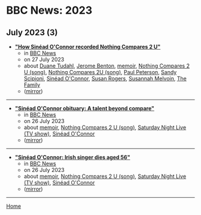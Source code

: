 # BBC News: 2023

## July 2023 (3)

 - [**"How Sinéad O'Connor recorded Nothing Compares 2 U"**](https://www.bbc.com/news/entertainment-arts-66320163)
    - in [BBC News](../../../publications/a-e/bbc-news/index.md)
    - on 27 July 2023
    - about [Duane Tudahl](../../../topics/duane-tudahl/index.md), [Jerome Benton](../../../topics/jerome-benton/index.md), [memoir](../../../topics/memoir/index.md), [Nothing Compares 2 U (song)](../../../topics/song/nothing-compares-2-u/index.md), [Nothing Compares 2U (song)](../../../topics/song/nothing-compares-2u/index.md), [Paul Peterson](../../../topics/paul-peterson/index.md), [Sandy Scipioni](../../../topics/sandy-scipioni/index.md), [Sinéad O'Connor](../../../topics/sin-ad-o-connor/index.md), [Susan Rogers](../../../topics/susan-rogers/index.md), [Susannah Melvoin](../../../topics/susannah-melvoin/index.md), [The Family](../../../topics/the-family/index.md)
    - ([mirror](https://web.archive.org/web/*/https://www.bbc.com/news/entertainment-arts-66320163))

----

 - [**"Sinéad O'Connor obituary: A talent beyond compare"**](https://www.bbc.com/news/entertainment-arts-35031186)
    - in [BBC News](../../../publications/a-e/bbc-news/index.md)
    - on 26 July 2023
    - about [memoir](../../../topics/memoir/index.md), [Nothing Compares 2 U (song)](../../../topics/song/nothing-compares-2-u/index.md), [Saturday Night Live (TV show)](../../../topics/tv-show/saturday-night-live/index.md), [Sinéad O'Connor](../../../topics/sin-ad-o-connor/index.md)
    - ([mirror](https://web.archive.org/web/*/https://www.bbc.com/news/entertainment-arts-35031186))

----

 - [**"Sinéad O'Connor: Irish singer dies aged 56"**](https://www.bbc.com/news/entertainment-arts-66318626)
    - in [BBC News](../../../publications/a-e/bbc-news/index.md)
    - on 26 July 2023
    - about [memoir](../../../topics/memoir/index.md), [Nothing Compares 2 U (song)](../../../topics/song/nothing-compares-2-u/index.md), [Saturday Night Live (TV show)](../../../topics/tv-show/saturday-night-live/index.md), [Sinéad O'Connor](../../../topics/sin-ad-o-connor/index.md)
    - ([mirror](https://web.archive.org/web/*/https://www.bbc.com/news/entertainment-arts-66318626))

----

[Home](../index.md)
